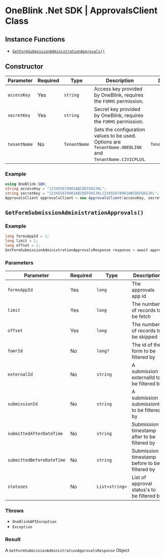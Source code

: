 # OneBlink .Net SDK | ApprovalsClient Class

## Instance Functions

-   [`GetFormSubmissionAdministrationApprovals()`](#getformsubmissionadministrationapprovals)

## Constructor

| Parameter    | Required | Type         | Description                                                                                             | Default Value         |
| ------------ | -------- | ------------ | ------------------------------------------------------------------------------------------------------- | --------------------- |
| `accessKey`  | Yes      | `string`     | Access key provided by OneBlink, requires the `FORMS` permission.                                       |                       |
| `secretKey`  | Yes      | `string`     | Secret key provided by OneBlink, requires the `FORMS` permission.                                       |                       |
| `tenantName` | No       | `TenantName` | Sets the configuration values to be used. Options are `TenantName.ONEBLINK` and `TenantName.CIVICPLUS`. | `TenantName.ONEBLINK` |

### Example

```c#
using OneBlink.SDK;
string accessKey = "123455678901ABCDEFGHIJKL";
string secretKey = "123455678901ABCDEFGHIJKL123455678901ABCDEFGHIJKL";
ApprovalsClient approvalsClient = new ApprovalsClient(accessKey, secretKey);
```

## `GetFormSubmissionAdministrationApprovals()`

### Example

```c#
long formsAppId = 1;
long limit = 1;
long offset = 1;
GetFormSubmissionAdministrationApprovalsResponse response = await approvalsClient.GetFormSubmissionAdministrationApprovals(formsAppId, limit, offset);
```

### Parameters

| Parameter                 | Required | Type           | Description                                   |
| ------------------------- | -------- | -------------- | --------------------------------------------- |
| `formsAppId`              | Yes      | `long`         | The approvals app id                          |
| `limit`                   | Yes      | `long`         | The number of records to be fetch             |
| `offset`                  | Yes      | `long`         | The number of records to be skipped           |
| `fomrId`                  | No       | `long?`        | The id of the form to be filtered by          |
| `externalId`              | No       | `string`       | A submission externalId to be filtered by     |
| `submissionId`            | No       | `string`       | A submission submissionId to be filtered by   |
| `submittedAfterDateTime`  | No       | `string`       | Submission timestamp after to be filtered by  |
| `submittedBeforeDateTime` | No       | `string`       | Submission timestamp before to be filtered by |
| `statuses`                | No       | `List<string>` | List of approval status's to be filtered by   |

### Throws

-   `OneBlinkAPIException`
-   `Exception`

### Result

A `GetFormSubmissionAdministrationApprovalsResponse` Object
